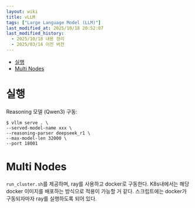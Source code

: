 ```yaml
---
layout: wiki
title: vLLM
tags: ["Large Language Model (LLM)"]
last_modified_at: 2025/10/18 20:52:07
last_modified_history:
  - 2025/10/18 내용 정리
  - 2025/03/14 이전 버전
---
```


- [실행](#실행)
- [Multi Nodes](#multi-nodes)

# 실행
Reasoning 모델 (Qwen3) 구동:
```
$ vllm serve . \
--served-model-name xxx \
--reasoning-parser deepseek_r1 \
--max-model-len 32000 \
--port 18001
```

# Multi Nodes
`run_cluster.sh`를 제공하며, ray를 사용하고 docker로 구동한다. K8s내에서는 해당 docker 이미지를 배포하는 방식으로 적용이 가능할 거 같다. 스크립트에는 docker가 구동되자마자 ray를 실행하도록 되어 있다.